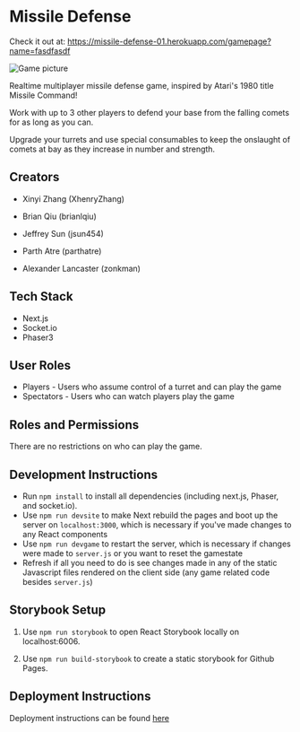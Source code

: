 # Missile Defense

Check it out at: https://missile-defense-01.herokuapp.com/gamepage?name=fasdfasdf

![Game picture](https://github.com/ucsb-cs48-s20/project-s1-t4-missile/blob/master/missiledefense.png)

Realtime multiplayer missile defense game, inspired by Atari's 1980 title Missile Command!

Work with up to 3 other players to defend your base from the falling comets for as long as you can.

Upgrade your turrets and use special consumables to keep the onslaught of comets at bay as they increase in number and strength.

## Creators

- Xinyi Zhang (XhenryZhang)

- Brian Qiu (brianlqiu)

- Jeffrey Sun (jsun454)

- Parth Atre (parthatre)

- Alexander Lancaster (zonkman)

## Tech Stack

- Next.js 
- Socket.io
- Phaser3

## User Roles

- Players - Users who assume control of a turret and can play the game
- Spectators - Users who can watch players play the game

## Roles and Permissions

There are no restrictions on who can play the game.

## Development Instructions

- Run `npm install` to install all dependencies (including next.js, Phaser, and socket.io).
- Use `npm run devsite` to make Next rebuild the pages and boot up the server on `localhost:3000`, which is necessary if you've made changes to any React components  
- Use `npm run devgame` to restart the server, which is necessary if changes were made to `server.js` or you want to reset the gamestate
- Refresh if all you need to do is see changes made in any of the static Javascript files rendered on the client side (any game related code besides `server.js`)

## Storybook Setup

1. Use `npm run storybook` to open React Storybook locally on localhost:6006.

2. Use `npm run build-storybook` to create a static storybook for Github Pages.

## Deployment Instructions

Deployment instructions can be found [here](./docs/DEPLOY.md)


